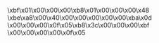 \xbf\x01\x00\x00\x00\xb8\x01\x00\x00\x00\x48 \xbe\xa8\x00\x40\x00\x00\x00\x00\x00\xba\x0d \x00\x00\x00\x0f\x05\xb8\x3c\x00\x00\x00\xbf \x00\x00\x00\x00\x0f\x05